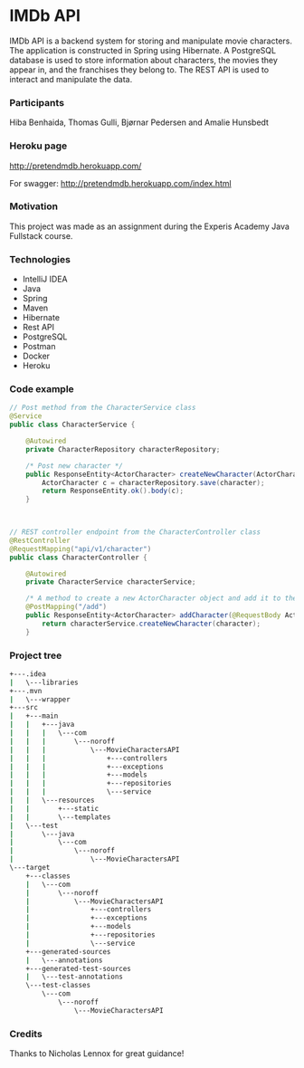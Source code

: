# **IMDb API**
IMDb API is a backend system for storing and manipulate movie characters.
The application is constructed in Spring using Hibernate. A PostgreSQL database is used
to store information about characters, the movies they appear in, and the franchises
they belong to. The REST API is used to interact and manipulate the data.

### Participants
Hiba Benhaida, Thomas Gulli, Bjørnar Pedersen and Amalie Hunsbedt

### Heroku page
http://pretendmdb.herokuapp.com/

For swagger:
http://pretendmdb.herokuapp.com/index.html


### Motivation
This project was made as an assignment during the Experis Academy Java Fullstack course.

### Technologies
- IntelliJ IDEA
- Java
- Spring
- Maven
- Hibernate
- Rest API
- PostgreSQL
- Postman
- Docker
- Heroku

### Code example
```java
// Post method from the CharacterService class
@Service
public class CharacterService {

    @Autowired
    private CharacterRepository characterRepository;

    /* Post new character */
    public ResponseEntity<ActorCharacter> createNewCharacter(ActorCharacter character){
        ActorCharacter c = characterRepository.save(character);
        return ResponseEntity.ok().body(c);
    }
    


// REST controller endpoint from the CharacterController class
@RestController
@RequestMapping("api/v1/character")
public class CharacterController {

    @Autowired
    private CharacterService characterService;

    /* A method to create a new ActorCharacter object and add it to the database. */
    @PostMapping("/add")
    public ResponseEntity<ActorCharacter> addCharacter(@RequestBody ActorCharacter character){
        return characterService.createNewCharacter(character);
    }
```

### Project tree
```bash
+---.idea
|   \---libraries
+---.mvn
|   \---wrapper
+---src
|   +---main
|   |   +---java
|   |   |   \---com
|   |   |       \---noroff
|   |   |           \---MovieCharactersAPI
|   |   |               +---controllers
|   |   |               +---exceptions
|   |   |               +---models
|   |   |               +---repositories
|   |   |               \---service
|   |   \---resources
|   |       +---static
|   |       \---templates
|   \---test
|       \---java
|           \---com
|               \---noroff
|                   \---MovieCharactersAPI
\---target
    +---classes
    |   \---com
    |       \---noroff
    |           \---MovieCharactersAPI
    |               +---controllers
    |               +---exceptions
    |               +---models
    |               +---repositories
    |               \---service
    +---generated-sources
    |   \---annotations
    +---generated-test-sources
    |   \---test-annotations
    \---test-classes
        \---com
            \---noroff
                \---MovieCharactersAPI
```

### Credits
Thanks to Nicholas Lennox for great guidance!
